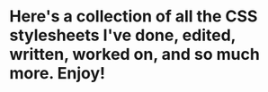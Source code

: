 # Here's a collection of all the CSS stylesheets I've done, edited, written, worked on, and so much more. Enjoy!
